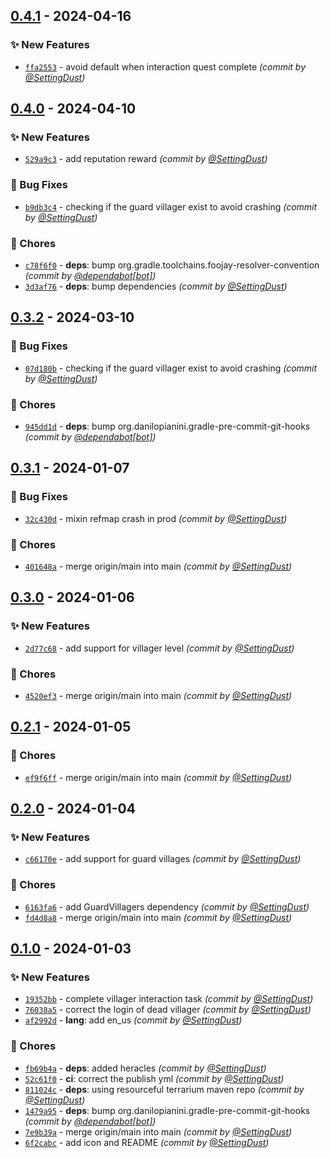 
## [0.4.1] - 2024-04-16
### :sparkles: New Features
- [`ffa2553`](https://github.com/SettingDust/HeraclesForVillagers/commit/ffa255387e27590d494cba96c00b7d68237ef7cd) - avoid default when interaction quest complete *(commit by [@SettingDust](https://github.com/SettingDust))*


## [0.4.0] - 2024-04-10
### :sparkles: New Features
- [`529a9c3`](https://github.com/SettingDust/HeraclesForVillagers/commit/529a9c36efbd5625ce2a0236844e7ee1f8e16336) - add reputation reward *(commit by [@SettingDust](https://github.com/SettingDust))*

### :bug: Bug Fixes
- [`b9db3c4`](https://github.com/SettingDust/HeraclesForVillagers/commit/b9db3c48c983b4e38787be3cc3dd75683c11b105) - checking if the guard villager exist to avoid crashing *(commit by [@SettingDust](https://github.com/SettingDust))*

### :wrench: Chores
- [`c78f6f0`](https://github.com/SettingDust/HeraclesForVillagers/commit/c78f6f09eebadf2b355a5b22905baa52657f6bc8) - **deps**: bump org.gradle.toolchains.foojay-resolver-convention *(commit by [@dependabot[bot]](https://github.com/apps/dependabot))*
- [`3d3af76`](https://github.com/SettingDust/HeraclesForVillagers/commit/3d3af76950c35b5d3296f2bb3d1b75f0c4801100) - **deps**: bump dependencies *(commit by [@SettingDust](https://github.com/SettingDust))*


## [0.3.2] - 2024-03-10
### :bug: Bug Fixes
- [`07d180b`](https://github.com/SettingDust/HeraclesForVillagers/commit/07d180b3d0434c262e894054a1a44d947891ad5d) - checking if the guard villager exist to avoid crashing *(commit by [@SettingDust](https://github.com/SettingDust))*

### :wrench: Chores
- [`945dd1d`](https://github.com/SettingDust/HeraclesForVillagers/commit/945dd1d77a8b6f840b0f07f1a4265f38aa6ae71d) - **deps**: bump org.danilopianini.gradle-pre-commit-git-hooks *(commit by [@dependabot[bot]](https://github.com/apps/dependabot))*


## [0.3.1] - 2024-01-07
### :bug: Bug Fixes
- [`32c430d`](https://github.com/SettingDust/HeraclesForVillagers/commit/32c430dffdbc31eadb6ba3a2259e2987d7c5eea2) - mixin refmap crash in prod *(commit by [@SettingDust](https://github.com/SettingDust))*

### :wrench: Chores
- [`401648a`](https://github.com/SettingDust/HeraclesForVillagers/commit/401648a478d3b4a3868c8605f692520523ecad11) - merge origin/main into main *(commit by [@SettingDust](https://github.com/SettingDust))*


## [0.3.0] - 2024-01-06
### :sparkles: New Features
- [`2d77c68`](https://github.com/SettingDust/HeraclesForVillagers/commit/2d77c68f0a4162c8546fe8ba0c842b96412cb134) - add support for villager level *(commit by [@SettingDust](https://github.com/SettingDust))*

### :wrench: Chores
- [`4520ef3`](https://github.com/SettingDust/HeraclesForVillagers/commit/4520ef38ccc4602f8810b4fb5e467b1867e77b87) - merge origin/main into main *(commit by [@SettingDust](https://github.com/SettingDust))*


## [0.2.1] - 2024-01-05
### :wrench: Chores
- [`ef9f6ff`](https://github.com/SettingDust/HeraclesForVillagers/commit/ef9f6ff41f98780fc35a1bbb3cdc1b6cf099ac1d) - merge origin/main into main *(commit by [@SettingDust](https://github.com/SettingDust))*


## [0.2.0] - 2024-01-04
### :sparkles: New Features
- [`c66170e`](https://github.com/SettingDust/HeraclesForVillagers/commit/c66170e372a844c525742e0b09b393d0b8325a51) - add support for guard villages *(commit by [@SettingDust](https://github.com/SettingDust))*

### :wrench: Chores
- [`6163fa6`](https://github.com/SettingDust/HeraclesForVillagers/commit/6163fa6c62faba9e3f59f7fa1fbb9351ae9427aa) - add GuardVillagers dependency *(commit by [@SettingDust](https://github.com/SettingDust))*
- [`fd4d8a8`](https://github.com/SettingDust/HeraclesForVillagers/commit/fd4d8a8c1fabf39140e4a3afdb2ded0584596229) - merge origin/main into main *(commit by [@SettingDust](https://github.com/SettingDust))*


## [0.1.0] - 2024-01-03
### :sparkles: New Features
- [`19352bb`](https://github.com/SettingDust/HeraclesForVillagers/commit/19352bb79969226ebe0f877d6820eabce342cd29) - complete villager interaction task *(commit by [@SettingDust](https://github.com/SettingDust))*
- [`76038a5`](https://github.com/SettingDust/HeraclesForVillagers/commit/76038a562749bdd4ce5d2b45507573b80b9fbc2e) - correct the login of dead villager *(commit by [@SettingDust](https://github.com/SettingDust))*
- [`af2992d`](https://github.com/SettingDust/HeraclesForVillagers/commit/af2992d317c91297d979a20e49bdbf7c449e52a0) - **lang**: add en_us *(commit by [@SettingDust](https://github.com/SettingDust))*

### :wrench: Chores
- [`fb69b4a`](https://github.com/SettingDust/HeraclesForVillagers/commit/fb69b4a63b13fc93e7893a595cfd1e3afb8fb95b) - **deps**: added heracles *(commit by [@SettingDust](https://github.com/SettingDust))*
- [`52c61f0`](https://github.com/SettingDust/HeraclesForVillagers/commit/52c61f010482934f76e7d02677727bdb071152ef) - **ci**: correct the publish yml *(commit by [@SettingDust](https://github.com/SettingDust))*
- [`811024c`](https://github.com/SettingDust/HeraclesForVillagers/commit/811024c55508caa776b3bc3a7a4647dd199c8099) - **deps**: using resourceful terrarium maven repo *(commit by [@SettingDust](https://github.com/SettingDust))*
- [`1479a95`](https://github.com/SettingDust/HeraclesForVillagers/commit/1479a95bd179e89a989208fcef0e0e90ffd748f8) - **deps**: bump org.danilopianini.gradle-pre-commit-git-hooks *(commit by [@dependabot[bot]](https://github.com/apps/dependabot))*
- [`7e9b39a`](https://github.com/SettingDust/HeraclesForVillagers/commit/7e9b39a3be4c6d60adf7e2ca890543a1abe1499e) - merge origin/main into main *(commit by [@SettingDust](https://github.com/SettingDust))*
- [`6f2cabc`](https://github.com/SettingDust/HeraclesForVillagers/commit/6f2cabc0711dc5900f8bd9bae785f44298375872) - add icon and README *(commit by [@SettingDust](https://github.com/SettingDust))*


[0.1.0]: https://github.com/SettingDust/HeraclesForVillagers/compare/0.0.0...0.1.0
[0.2.0]: https://github.com/SettingDust/HeraclesForVillagers/compare/0.1.0...0.2.0
[0.2.1]: https://github.com/SettingDust/HeraclesForVillagers/compare/0.2.0...0.2.1
[0.3.0]: https://github.com/SettingDust/HeraclesForVillagers/compare/0.2.1...0.3.0
[0.3.1]: https://github.com/SettingDust/HeraclesForVillagers/compare/0.3.0...0.3.1
[0.3.2]: https://github.com/SettingDust/HeraclesForVillagers/compare/0.3.1...0.3.2
[0.4.0]: https://github.com/SettingDust/HeraclesForVillagers/compare/0.3.2...0.4.0
[0.4.1]: https://github.com/SettingDust/HeraclesForVillagers/compare/0.4.0...0.4.1